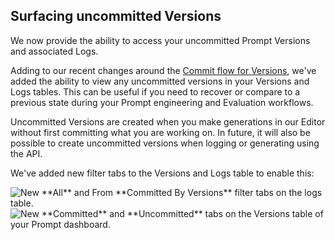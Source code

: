## Surfacing uncommitted Versions

We now provide the ability to access your uncommitted Prompt Versions and associated Logs.

Adding to our recent changes around the [Commit flow for Versions](https://docs.humanloop.com/changelog/prompts-and-committing-prompt-versions), we've added the ability to view any uncommitted versions in your Versions and Logs tables. This can be useful if you need to recover or compare to a previous state during your Prompt engineering and Evaluation workflows.

Uncommitted Versions are created when you make generations in our Editor without first committing what you are working on. In future, it will also be possible to create uncommitted versions when logging or generating using the API. 

We've added new filter tabs to the Versions and Logs table to enable this:

<img src="../assets/images/cad56f8-Screenshot_2024-03-18_at_11.42.20.png" alt="New **All** and From **Committed By Versions** filter tabs on the logs table." />


<img src="../assets/images/b5cf16e-Screenshot_2024-03-18_at_11.44.09.png" alt="New **Committed** and **Uncommitted** tabs on the Versions table of your Prompt dashboard." />